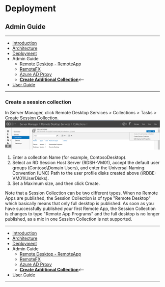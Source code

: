 # Deployment
## Admin Guide
---
* [Introduction](./README.md)
* [Architecture](./ArchitectureDiagram.md)
* [Deployment](./Deployment-basic.md)
* Admin Guide
    * [Remote Desktop - RemoteApp](./RemoteDesktopRemoteApp.md)
    * [RemoteFX](./RemoteFX.md)
    * [Azure AD Proxy](./AzureADProxy.md)
    * **[Create Additional Collection](./CreateSessionCollection.md)**<--
* [User Guide](./UserAccess.md) 
---
### Create a session collection

In Server Manager, click Remote Desktop Services > Collections > Tasks > Create Session Collection.  
![User Guide](./Images/CreateCollection.PNG)
1. Enter a collection Name (for example, ContosoDesktop).  
2. Select an RD Session Host Server (RDSH-VM01), accept the default user groups (Contoso\Domain Users), and enter the Universal Naming Convention (UNC) Path to the user profile disks created above (\RDBE-VM01\UserDisks).
3. Set a Maximum size, and then click Create.

Note that a Session Collection can be two different types. When no Remote Apps are published, the Session Collection is of type "Remote Desktop" which basically means that only full desktop is published. As soon as you have successfully published your first Remote App, the Session Collection is changes to type "Remote App Programs" and the full desktop is no longer published, as a mix in one Session Collection is not supported.

---
* [Introduction](./README.md)
* [Architecture](./ArchitectureDiagram.md)
* [Deployment](./Deployment-basic.md)
* Admin Guide
    * [Remote Desktop - RemoteApp](./RemoteDesktopRemoteApp.md)
    * [RemoteFX](./RemoteFX.md)
    * [Azure AD Proxy](./AzureADProxy.md)
    * **[Create Additional Collection](./CreateSessionCollection.md)**<--
* [User Guide](./UserAccess.md) 
---